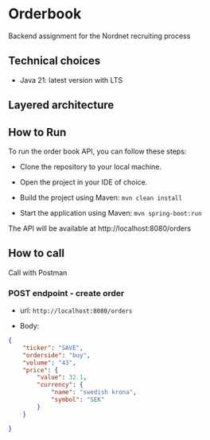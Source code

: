 # Orderbook

Backend assignment for the Nordnet recruiting process

## Technical choices

- Java 21: latest version with LTS

## Layered architecture


## How to Run

To run the order book API, you can follow these steps:

- Clone the repository to your local machine.

- Open the project in your IDE of choice.

- Build the project using Maven: `mvn clean install`

- Start the application using Maven: `mvn spring-boot:run`

The API will be available at http://localhost:8080/orders

## How to call

Call with Postman

### POST endpoint - create order

- url: `http://localhost:8080/orders` 

- Body:
```json
{
    "ticker": "SAVE",
    "orderside": "buy",
    "volume": "43",
    "price": {
        "value": 32.1,
        "currency": {
            "name": "swedish krona",
            "symbol": "SEK"
        }
    }

}
```